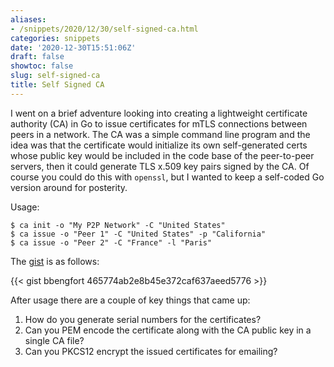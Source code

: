 ```yaml
---
aliases:
- /snippets/2020/12/30/self-signed-ca.html
categories: snippets
date: '2020-12-30T15:51:06Z'
draft: false
showtoc: false
slug: self-signed-ca
title: Self Signed CA
---
```


I went on a brief adventure looking into creating a lightweight certificate authority (CA) in Go to issue certificates for mTLS connections between peers in a network. The CA was a simple command line program and the idea was that the certificate would initialize its own self-generated certs whose public key would be included in the code base of the peer-to-peer servers, then it could generate TLS x.509 key pairs signed by the CA. Of course you could do this with `openssl`, but I wanted to keep a self-coded Go version around for posterity.

Usage:

```
$ ca init -o "My P2P Network" -C "United States"
$ ca issue -o "Peer 1" -C "United States" -p "California"
$ ca issue -o "Peer 2" -C "France" -l "Paris"
```

The [gist](https://gist.github.com/bbengfort/465774ab2e8b45e372caf637aeed5776) is as follows:

{{< gist bbengfort 465774ab2e8b45e372caf637aeed5776 >}}

After usage there are a couple of key things that came up:

1. How do you generate serial numbers for the certificates?
2. Can you PEM encode the certificate along with the CA public key in a single CA file?
3. Can you PKCS12 encrypt the issued certificates for emailing?